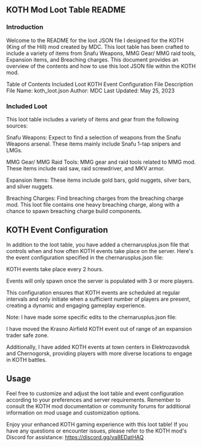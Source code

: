 ## KOTH Mod Loot Table README 

### Introduction

Welcome to the README for the loot JSON file I designed for the KOTH (King of the Hill) mod created by MDC. This loot table has been crafted to include a variety of items from Snafu Weapons, MMG Gear/ MMG raid tools, Expansion items, and Breaching charges. This document provides an overview of the contents and how to use this loot JSON file within the KOTH mod.

Table of Contents
Included Loot
KOTH Event Configuration
File Description
File Name: koth_loot.json
Author: MDC
Last Updated: May 25, 2023

### Included Loot 

This loot table includes a variety of items and gear from the following sources:

Snafu Weapons: Expect to find a selection of weapons from the Snafu Weapons arsenal. These items mainly include Snafu 1-tap snipers and LMGs.

MMG Gear/ MMG Raid Tools: MMG gear and raid tools related to MMG mod. These items include raid saw, raid screwdriver, and MKV armor.

Expansion Items: These items include gold bars, gold nuggets, silver bars, and silver nuggets.

Breaching Charges: Find breaching charges from the breaching charge mod. This loot file contains one heavy breaching charge, along with a chance to spawn breaching charge build components.

## KOTH Event Configuration

In addition to the loot table, you have added a chernarusplus.json file that controls when and how often KOTH events take place on the server. Here's the event configuration specified in the chernarusplus.json file:

KOTH events take place every 2 hours.

Events will only spawn once the server is populated with 3 or more players.

This configuration ensures that KOTH events are scheduled at regular intervals and only initiate when a sufficient number of players are present, creating a dynamic and engaging gameplay experience.

Note: I have made some specific edits to the chernarusplus.json file:

I have moved the Krasno Airfield KOTH event out of range of an expansion trader safe zone.

Additionally, I have added KOTH events at town centers in Elektrozavodsk and Chernogorsk, providing players with more diverse locations to engage in KOTH battles.

## Usage

Feel free to customize and adjust the loot table and event configuration according to your preferences and server requirements. Remember to consult the KOTH mod documentation or community forums for additional information on mod usage and customization options.

Enjoy your enhanced KOTH gaming experience with this loot table! If you have any questions or encounter issues, please refer to the KOTH mod's Discord for assistance: https://discord.gg/va8EDatHAQ
